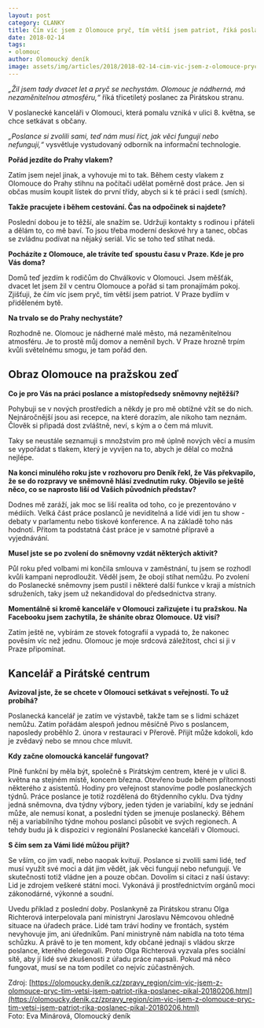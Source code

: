 ```yaml
---
layout: post
category: CLANKY
title: Čím víc jsem z Olomouce pryč, tím větší jsem patriot, říká poslanec Pikal
date: 2018-02-14
tags: 
- olomouc
author: Olomoucký deník
image: assets/img/articles/2018/2018-02-14-cim-vic-jsem-z-olomouce-pryc-tim-vetsi-jsem-patriot-rika-poslanec-pikal.jpg   #751x422 pixelu
---
```

*„Žil jsem tady dvacet let a pryč se nechystám. Olomouc je nádherná, má nezaměnitelnou atmosféru,“* říká třicetiletý poslanec za Pirátskou stranu.

V poslanecké kanceláři v Olomouci, která pomalu vzniká v ulici 8. května, se chce setkávat s občany.

*„Poslance si zvolili sami, teď nám musí říct, jak věci fungují nebo nefungují,“* vysvětluje vystudovaný odborník na informační technologie.

**Pořád jezdíte do Prahy vlakem?**

Zatím jsem nejel jinak, a vyhovuje mi to tak. Během cesty vlakem z Olomouce do Prahy stihnu na počítači udělat poměrně dost práce. Jen si občas musím koupit lístek do první třídy, abych si k té práci i sedl (smích).

**Takže pracujete i během cestování. Čas na odpočinek si najdete?**

Poslední dobou je to těžší, ale snažím se. Udržuji kontakty s rodinou i přáteli a dělám to, co mě baví. To jsou třeba moderní deskové hry a tanec, občas se zvládnu podívat na nějaký seriál. Víc se toho teď stíhat nedá.

**Pocházíte z Olomouce, ale trávíte teď spoustu času v Praze. Kde je pro Vás doma?**

Domů teď jezdím k rodičům do Chválkovic v Olomouci. Jsem měšťák, dvacet let jsem žil v centru Olomouce a pořád si tam pronajímám pokoj. Zjišťuji, že čím víc jsem pryč, tím větší jsem patriot. V Praze bydlím v přiděleném bytě.

**Na trvalo se do Prahy nechystáte?**

Rozhodně ne. Olomouc je nádherné malé město, má nezaměnitelnou atmosféru. Je to prostě můj domov a neměnil bych. V Praze hrozně trpím kvůli světelnému smogu, je tam pořád den.

## Obraz Olomouce na pražskou zeď

**Co je pro Vás na práci poslance a místopředsedy sněmovny nejtěžší?**

Pohybuji se v nových prostředích a někdy je pro mě obtížné vžít se do nich. Nejnáročnější jsou asi recepce, na které dorazím, ale nikoho tam neznám. Člověk si připadá dost zvláštně, neví, s kým a o čem má mluvit.

Taky se neustále seznamuji s množstvím pro mě úplně nových věcí a musím se vypořádat s tlakem, který je vyvíjen na to, abych je dělal co možná nejlépe.

**Na konci minulého roku jste v rozhovoru pro Deník řekl, že Vás překvapilo, že se do rozpravy ve sněmovně hlásí zvednutím ruky. Objevilo se ještě něco, co se naprosto liší od Vašich původních představ?**

Dodnes mě zaráží, jak moc se liší realita od toho, co je prezentováno v médiích. Velká část práce poslanců je neviditelná a lidé vidí jen tu show - debaty v parlamentu nebo tiskové konference. A na základě toho nás hodnotí. Přitom ta podstatná část práce je v samotné přípravě a vyjednávání.

**Musel jste se po zvolení do sněmovny vzdát některých aktivit?**

Půl roku před volbami mi končila smlouva v zaměstnání, tu jsem se rozhodl kvůli kampani neprodloužit. Věděl jsem, že obojí stíhat nemůžu. Po zvolení do Poslanecké sněmovny jsem pustil i některé další funkce v kraji a místních sdruženích, taky jsem už nekandidoval do předsednictva strany.

**Momentálně si kromě kanceláře v Olomouci zařizujete i tu pražskou. Na Facebooku jsem zachytila, že sháníte obraz Olomouce. Už visí?**

Zatím ještě ne, vybírám ze stovek fotografií a vypadá to, že nakonec pověsím víc než jednu. Olomouc je moje srdcová záležitost, chci si ji v Praze připomínat.

## Kancelář a Pirátské centrum

**Avizoval jste, že se chcete v Olomouci setkávat s veřejností. To už probíhá?**

Poslanecká kancelář je zatím ve výstavbě, takže tam se s lidmi scházet nemůžu. Zatím pořádám alespoň jednou měsíčně Pivo s poslancem, naposledy proběhlo 2. února v restauraci v Přerově. Přijít může kdokoli, kdo je zvědavý nebo se mnou chce mluvit.

**Kdy začne olomoucká kancelář fungovat?**

Plně funkční by měla být, společně s Pirátským centrem, které je v ulici 8. května na stejném místě, koncem března. Otevřeno bude během přítomnosti některého z asistentů. Hodiny pro veřejnost stanovíme podle poslaneckých týdnů. Práce poslance je totiž rozdělená do 6týdenního cyklu. Dva týdny jedná sněmovna, dva týdny výbory, jeden týden je variabilní, kdy se jednání může, ale nemusí konat, a poslední týden se jmenuje poslanecký. Během něj a variabilního týdne mohou poslanci působit ve svých regionech. A tehdy budu já k dispozici v regionální Poslanecké kanceláři v Olomouci.

**S čím sem za Vámi lidé můžou přijít?**

Se vším, co jim vadí, nebo naopak kvitují. Poslance si zvolili sami lidé, teď musí využít své moci a dát jim vědět, jak věci fungují nebo nefungují. Ve skutečnosti totiž vládne jen a pouze občan. Dovolím si citaci z naší ústavy: Lid je zdrojem veškeré státní moci. Vykonává ji prostřednictvím orgánů moci zákonodárné, výkonné a soudní.

Uvedu příklad z poslední doby. Poslankyně za Pirátskou stranu Olga Richterová interpelovala paní ministryni Jaroslavu Němcovou ohledně situace na úřadech práce. Lidé tam tráví hodiny ve frontách, systém nevyhovuje jim, ani úředníkům. Paní ministryně nám nabídla na toto téma schůzku. A právě to je ten moment, kdy občané jednají s vládou skrze poslance, kterého delegovali. Proto Olga Richterová vyzvala přes sociální sítě, aby jí lidé své zkušenosti z úřadu práce napsali. Pokud má něco fungovat, musí se na tom podílet co nejvíc zúčastněných. 

Zdroj: [https://olomoucky.denik.cz/zpravy_region/cim-vic-jsem-z-olomouce-pryc-tim-vetsi-jsem-patriot-rika-poslanec-pikal-20180206.html](https://olomoucky.denik.cz/zpravy_region/cim-vic-jsem-z-olomouce-pryc-tim-vetsi-jsem-patriot-rika-poslanec-pikal-20180206.html)  
Foto: Eva Minárová, Olomoucký deník

